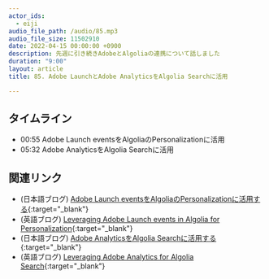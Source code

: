 ```yaml
---
actor_ids:
  - eiji
audio_file_path: /audio/85.mp3
audio_file_size: 11502910
date: 2022-04-15 00:00:00 +0900
description: 先週に引き続きAdobeとAlgoliaの連携について話しました
duration: "9:00"
layout: article
title: 85. Adobe LaunchとAdobe AnalyticsをAlgolia Searchに活用

---
```


## タイムライン

- 00:55 Adobe Launch eventsをAlgoliaのPersonalizationに活用
- 05:32 Adobe AnalyticsをAlgolia Searchに活用

## 関連リンク

- (日本語ブログ) [Adobe Launch eventsをAlgoliaのPersonalizationに活用する](https://shinodogg.com/2022/04/12/leveraging-adobe-launch-events-in-algolia-for-personalization/){:target="_blank"}
- (英語ブログ) [Leveraging Adobe Launch events in Algolia for Personalization](https://www.algolia.com/blog/product/leveraging-adobe-launch-events-in-algolia-for-personalization/){:target="_blank"}
- (日本語ブログ) [Adobe AnalyticsをAlgolia Searchに活用する](https://shinodogg.com/2022/04/14/leveraging-adobe-analytics-for-algolia-search/){:target="_blank"}
- (英語ブログ) [Leveraging Adobe Analytics for Algolia Search](https://shinodogg.com/2022/04/14/leveraging-adobe-analytics-for-algolia-search/){:target="_blank"}